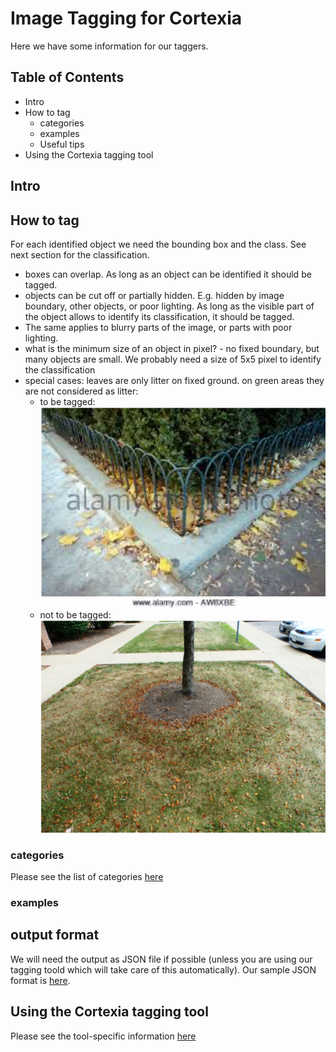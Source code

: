 # Image Tagging for Cortexia

Here we have some information for our taggers.

## Table of Contents

- Intro
- How to tag
  - categories
  - examples
  - Useful tips
- Using the Cortexia tagging tool

## Intro

## How to tag

For each identified object we need the bounding box and the class. See next section for the classification.

- boxes can overlap. As long as an object can be identified it should be tagged.
- objects can be cut off or partially hidden. E.g. hidden by image boundary, other objects, or poor lighting. As long as the visible part of the object allows to identify its classification, it should be tagged.
- The same applies to blurry parts of the image, or parts with poor lighting. 
- what is the minimum size of an object in pixel? - no fixed boundary, but many objects are small. We probably need a size of 5x5 pixel to identify the classification
- special cases: leaves are only litter on fixed ground. on green areas they are not considered as litter: 
  - to be tagged: ![leaves considered as liter](leaves-litter.png)
  - not to be tagged: ![leaves NOT considered as litter](leaves-not-considered-as-litter.png)

### categories

Please see the list of categories [here](./categories.md)

### examples

## output format

We will need the output as JSON file if possible (unless you are using our tagging toold which will take care of this automatically). Our sample JSON format is [here](./cortexia-sample.json).

## Using the Cortexia tagging tool

Please see the tool-specific information [here](tagging-tool.md)
